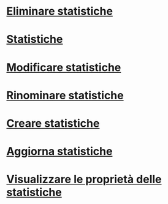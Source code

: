 # [Eliminare statistiche](delete-statistics.md)
# [Statistiche](statistics.md)
# [Modificare statistiche](modify-statistics.md)
# [Rinominare statistiche](rename-statistics.md)
# [Creare statistiche](create-statistics.md)
# [Aggiorna statistiche](update-statistics.md)
# [Visualizzare le proprietà delle statistiche](view-statistics-properties.md)
